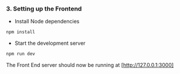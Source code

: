 ### 3. Setting up the Frontend



- Install Node dependencies

```bash
npm install
```

-  Start the development server

```bash
npm run dev
```

The Front End server should now be running at [http://127.0.0.1:3000]
